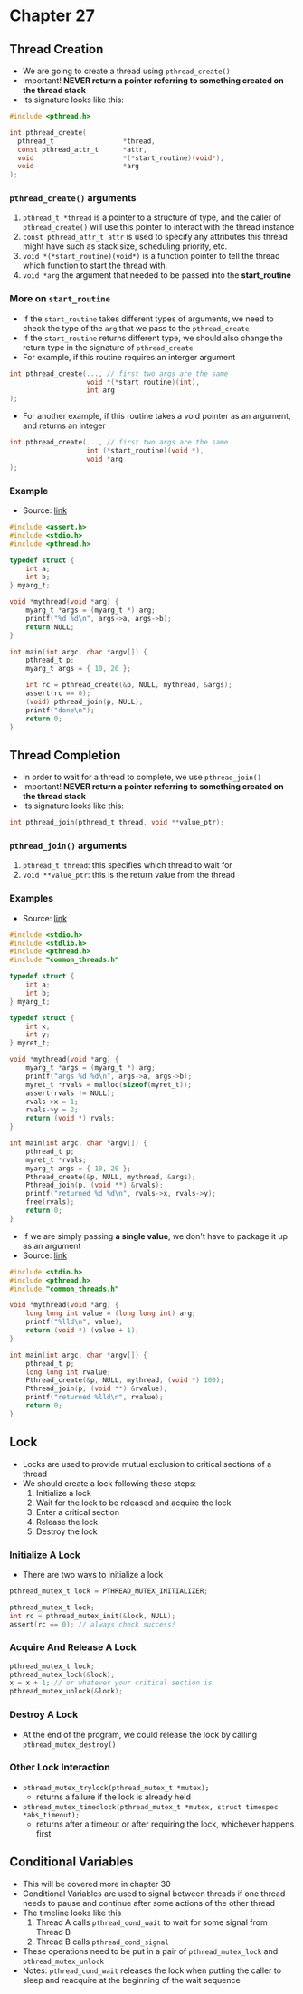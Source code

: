 # Chapter 27

## Thread Creation

- We are going to create a thread using `pthread_create()`
- Important! **NEVER return a pointer referring to something created on the thread stack**
- Its signature looks like this:

```c
#include <pthread.h>

int pthread_create(
  pthread_t                 *thread,
  const pthread_attr_t      *attr,
  void                      *(*start_routine)(void*),
  void                      *arg
);
```

### `pthread_create()` arguments

1. `pthread_t *thread` is a pointer to a structure of type, and the caller of `pthread_create()` will use this pointer to interact with the thread instance
2. `const pthread_attr_t attr` is used to specify any attributes this thread might have such as stack size, scheduling priority, etc.
3. `void *(*start_routine)(void*)` is a function pointer to tell the thread which function to start the thread with.
4. `void *arg` the argument that needed to be passed into the **start_routine**

### More on `start_routine`

- If the `start_routine` takes different types of arguments, we need to check the type of the `arg` that we pass to the `pthread_create`
- If the `start_routine` returns different type, we should also change the return type in the signature of `pthread_create`
- For example, if this routine requires an interger argument

```c
int pthread_create(..., // first two args are the same
                   void *(*start_routine)(int),
                   int arg
);
```

- For another example, if this routine takes a void pointer as an argument, and returns an integer

```c
int pthread_create(..., // first two args are the same
                   int (*start_routine)(void *),
                   void *arg
);
```

### Example

- Source: [link](https://github.com/remzi-arpacidusseau/ostep-code/blob/master/threads-api/thread_create.c)

```c
#include <assert.h>
#include <stdio.h>
#include <pthread.h>

typedef struct {
    int a;
    int b;
} myarg_t;

void *mythread(void *arg) {
    myarg_t *args = (myarg_t *) arg;
    printf("%d %d\n", args->a, args->b);
    return NULL;
}

int main(int argc, char *argv[]) {
    pthread_t p;
    myarg_t args = { 10, 20 };

    int rc = pthread_create(&p, NULL, mythread, &args);
    assert(rc == 0);
    (void) pthread_join(p, NULL);
    printf("done\n");
    return 0;
}
```

## Thread Completion

- In order to wait for a thread to complete, we use `pthread_join()`
- Important! **NEVER return a pointer referring to something created on the thread stack**
- Its signature looks like this:

```c
int pthread_join(pthread_t thread, void **value_ptr);
```

### `pthread_join()` arguments

1. `pthread_t thread`: this specifies which thread to wait for
2. `void **value_ptr`: this is the return value from the thread

### Examples

- Source: [link](https://github.com/remzi-arpacidusseau/ostep-code/blob/master/threads-api/thread_create_with_return_args.c)

```c
#include <stdio.h>
#include <stdlib.h>
#include <pthread.h>
#include "common_threads.h"

typedef struct {
    int a;
    int b;
} myarg_t;

typedef struct {
    int x;
    int y;
} myret_t;

void *mythread(void *arg) {
    myarg_t *args = (myarg_t *) arg;
    printf("args %d %d\n", args->a, args->b);
    myret_t *rvals = malloc(sizeof(myret_t));
    assert(rvals != NULL);
    rvals->x = 1;
    rvals->y = 2;
    return (void *) rvals;
}

int main(int argc, char *argv[]) {
    pthread_t p;
    myret_t *rvals;
    myarg_t args = { 10, 20 };
    Pthread_create(&p, NULL, mythread, &args);
    Pthread_join(p, (void **) &rvals);
    printf("returned %d %d\n", rvals->x, rvals->y);
    free(rvals);
    return 0;
}
```

- If we are simply passing **a single value**, we don't have to package it up as an argument
- Source: [link](https://github.com/remzi-arpacidusseau/ostep-code/blob/master/threads-api/thread_create_simple_args.c)

```c
#include <stdio.h>
#include <pthread.h>
#include "common_threads.h"

void *mythread(void *arg) {
    long long int value = (long long int) arg;
    printf("%lld\n", value);
    return (void *) (value + 1);
}

int main(int argc, char *argv[]) {
    pthread_t p;
    long long int rvalue;
    Pthread_create(&p, NULL, mythread, (void *) 100);
    Pthread_join(p, (void **) &rvalue);
    printf("returned %lld\n", rvalue);
    return 0;
}
```

## Lock

- Locks are used to provide mutual exclusion to critical sections of a thread
- We should create a lock following these steps:
  1. Initialize a lock
  2. Wait for the lock to be released and acquire the lock
  3. Enter a critical section
  4. Release the lock
  5. Destroy the lock

### Initialize A Lock

- There are two ways to initialize a lock

```c
pthread_mutex_t lock = PTHREAD_MUTEX_INITIALIZER;
```

```c
pthread_mutex_t lock;
int rc = pthread_mutex_init(&lock, NULL);
assert(rc == 0); // always check success!
```

### Acquire And Release A Lock

```c
pthread_mutex_t lock;
pthread_mutex_lock(&lock);
x = x + 1; // or whatever your critical section is
pthread_mutex_unlock(&lock);
```

### Destroy A Lock

- At the end of the program, we could release the lock by calling `pthread_mutex_destroy()`

### Other Lock Interaction

- `pthread_mutex_trylock(pthread_mutex_t *mutex);`
  - returns a failure if the lock is already held
- `pthread_mutex_timedlock(pthread_mutex_t *mutex, struct timespec *abs_timeout);`
  - returns after a timeout or after requiring the lock, whichever happens first

## Conditional Variables

- This will be covered more in chapter 30
- Conditional Variables are used to signal between threads if one thread needs to pause and continue after some actions of the other thread
- The timeline looks like this
  1. Thread A calls `pthread_cond_wait` to wait for some signal from Thread B
  2. Thread B calls `pthread_cond_signal`
- These operations need to be put in a pair of `pthread_mutex_lock` and `pthread_mutex_unlock`
- Notes: `pthread_cond_wait` releases the lock when putting the caller to sleep and reacquire at the beginning of the wait sequence
